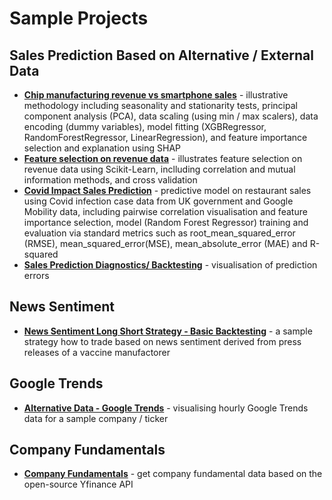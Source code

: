 # Sample Projects

## Sales Prediction Based on Alternative / External Data
* **[Chip manufacturing revenue vs smartphone sales](https://github.com/kaljuvee/datascience/blob/master/notebooks/alternative_data/sales/revenue_prediction_sklearn_shap.ipynb)** - illustrative methodology including seasonality and stationarity tests, principal component analysis (PCA), data scaling (using min / max scalers), data encoding (dummy variables), model fitting (XGBRegressor, RandomForestRegressor, LinearRegression), and feature importance selection and explanation using SHAP
* **[Feature selection on revenue data](https://github.com/kaljuvee/datascience/blob/master/notebooks/feature_selection/feature_selection_sklearn.ipynb)** - illustrates feature selection on revenue data using Scikit-Learn, inclluding correlation and mutual information methods, and cross validation
* **[Covid Impact Sales Prediction](https://github.com/kaljuvee/datascience/blob/master/notebooks/alternative_data/sales/covid_sales_impact_rfr.ipynb)** - predictive model on restaurant sales using Covid infection case data from UK government and Google Mobility data, including pairwise correlation visualisation and feature importance selection, model (Random Forest Regressor) training and evaluation via standard metrics such as root_mean_squared_error (RMSE), mean_squared_error(MSE), mean_absolute_error (MAE) and R-squared
* **[Sales Prediction Diagnostics/ Backtesting](https://github.com/kaljuvee/datascience/blob/master/notebooks/alternative_data/sales/sales_prediction_diagnostics.ipynb)** - visualisation of prediction errors

## News Sentiment
* **[News Sentiment Long Short Strategy - Basic Backtesting](https://github.com/kaljuvee/datascience/blob/master/notebooks/news/news_sentiment_longshort_vxrt.ipynb)** - a sample strategy how to trade based on news sentiment derived from press releases of a vaccine manufactorer

## Google Trends
* **[Alternative Data - Google Trends](https://github.com/kaljuvee/datascience/blob/master/notebooks/alternative_data/google_trends/google_trends_hourly.ipynb)** - visualising hourly Google Trends data for a sample company / ticker

## Company Fundamentals
* **[Company Fundamentals](https://github.com/kaljuvee/datascience/blob/master/notebooks/alternative_data/company_financials.ipynb)** - get company fundamental data based on the open-source Yfinance API
